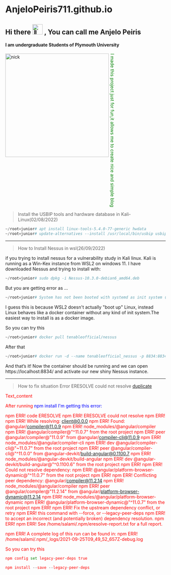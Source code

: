 # AnjeloPeiris711.github.io
## Hi there <picture><source srcset="https://fonts.gstatic.com/s/e/notoemoji/latest/1f44b/512.webp" type="image/webp"><img src="https://fonts.gstatic.com/s/e/notoemoji/latest/1f44b/512.gif" alt="👋" width="32" height="32"></picture> , You can call me Anjelo Peiris
#### I am undergraduate Students of Plymouth University 
<img align="left" alt="nick" width="325" src="https://images6.fanpop.com/image/photos/41200000/IMG-1970-PNG-nick-wilde-41239315-702-970.png">
<p align ="right" style="color:green; writing-mode: vertical-rl;">I made this project just for fun,it allows me to create nice and simple blog</p>

> Install the USBIP tools and hardware database in Kali-Linux(02/08/2022)

```python
~/root💀junior# apt install linux-tools-5.4.0-77-generic hwdata
~/root💀junior# update-alternatives --install /usr/local/bin/usbip usbip /usr/lib/linux-tools/5.4.0-77-generic/usbip 20
```
----

> How to Install Nessus in wsl(26/09/2022)

if you  trying to install nessus for a vulnerability study in Kali linux. Kali is running as a Win-Kex instance from WSL2 on windows 11. I have downloaded Nessus and trying to install with:

```python
~/root💀junior# sudo dpkg -i Nessus-10.3.0-debian6_amd64.deb
```

But you are getting error as ...

```python
~/root💀junior# System has not been booted with systemd as init system (PID 1). Can't operate
```
I guess this is because WSL2 doesn't actually "boot up" Linux, instead Linux behaves like a docker container without any kind of init system.The easiest way to install is as a docker image.

So you can try this

```python
~/root💀junior# docker pull tenableofficial/nessus
```

After that

```python
~/root💀junior# docker run -d --name tenableofficial_nessus -p 8834:8834 tenableofficial/nessus
```
And that’s it! Now the container should be running and we can open https://localhost:8834/ and activate our new shiny Nessus instance.

----
> How to fix situation Error ERESOLVE could not resolve [duplicate](09/10/2022)
<span style="color:red">
Text_content
</style>


After running <span style="color:blue">npm install</style>  I'm getting this error:

npm ERR! code ERESOLVE
npm ERR! ERESOLVE could not resolve
npm ERR! 
npm ERR! While resolving: client@0.0.0
npm ERR! Found: @angular/compiler@11.0.9
npm ERR! node_modules/@angular/compiler
npm ERR!   @angular/compiler@"^11.0.7" from the root project
npm ERR!   peer @angular/compiler@"11.0.9" from @angular/compiler-cli@11.0.9
npm ERR!   node_modules/@angular/compiler-cli
npm ERR!     dev @angular/compiler-cli@"~11.0.7" from the root project
npm ERR!     peer @angular/compiler-cli@"^11.0.0" from @angular-devkit/build-angular@0.1100.7
npm ERR!     node_modules/@angular-devkit/build-angular
npm ERR!       dev @angular-devkit/build-angular@"^0.1100.6" from the root project
npm ERR! 
npm ERR! Could not resolve dependency:
npm ERR! @angular/platform-browser-dynamic@"^11.0.7" from the root project
npm ERR! 
npm ERR! Conflicting peer dependency: @angular/compiler@11.2.14
npm ERR! node_modules/@angular/compiler
npm ERR!   peer @angular/compiler@"11.2.14" from @angular/platform-browser-dynamic@11.2.14
npm ERR!   node_modules/@angular/platform-browser-dynamic
npm ERR!     @angular/platform-browser-dynamic@"^11.0.7" from the root project
npm ERR! 
npm ERR! Fix the upstream dependency conflict, or retry
npm ERR! this command with --force, or --legacy-peer-deps
npm ERR! to accept an incorrect (and potentially broken) dependency resolution.
npm ERR! 
npm ERR! See /home/salami/.npm/eresolve-report.txt for a full report.

npm ERR! A complete log of this run can be found in:
npm ERR!     /home/salami/.npm/_logs/2021-09-25T09_49_52_657Z-debug.log

So you can try this

```python
npm config set legacy-peer-deps true
```

```python
npm install --save --legacy-peer-deps
```
